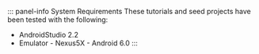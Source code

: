 ::: panel-info System Requirements
These tutorials and seed projects have been tested with the following:

* AndroidStudio 2.2
* Emulator - Nexus5X - Android 6.0
:::